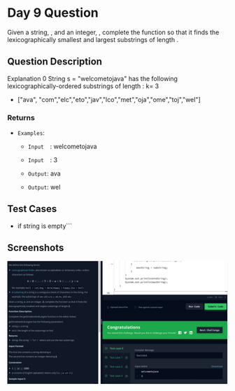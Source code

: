 
# Day 9 Question
Given a string, , and an integer, , complete the function so that it finds the lexicographically smallest and largest substrings of length .


## Question Description
Explanation 0
String s = "welcometojava"   has the following lexicographically-ordered substrings of length : k= 3
 - ["ava",  "com","elc","eto","jav","lco","met","oja","ome","toj","wel"]

### Returns



 - `Examples`:
   - `Input  `: welcometojava
   - `Input  `: 3

   - `Output`: ava
   - `Output`: wel
## Test Cases
- if string is empty```




## Screenshots

![Solution Screenshot](/ProgramSS/Solution9.jpg)

